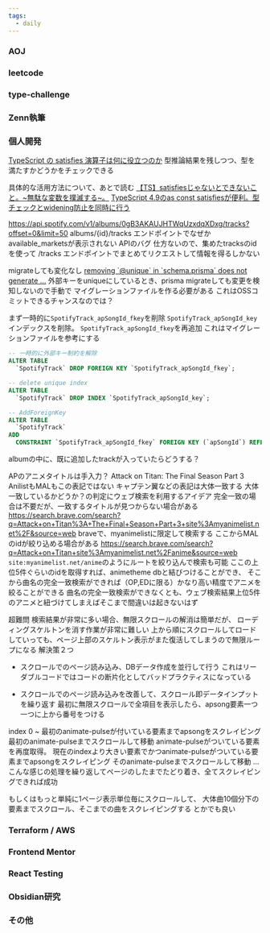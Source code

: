 ```yaml
---
tags:
  - daily
---
```


### AOJ

### leetcode
### type-challenge

### Zenn執筆

### 個人開発

[TypeScript の satisfies 演算子は何に役立つのか](https://9sako6.com/posts/why-typescript-satisfies-operator)
型推論結果を残しつつ、型を満たすかどうかをチェックできる

具体的な活用方法について、あとで読む
[【TS】satisfiesじゃないとできないこと。\~無駄な変数を撲滅する\~。](https://zenn.dev/gemcook/articles/17f7a25dc88cb9)
[TypeScript 4.9のas const satisfiesが便利。型チェックとwidening防止を同時に行う](https://zenn.dev/tonkotsuboy_com/articles/typescript-as-const-satisfies)

https://api.spotify.com/v1/albums/0gB3AKAUJHTWqUzxdqXDxg/tracks?offset=0&limit=50
albums/{id}/tracks エンドポイントでなぜかavailable_marketsが表示されない
APIのバグ
仕方ないので、集めたtracksのidを使って
/tracks エンドポイントでまとめてリクエストして情報を得るしかない

migrateしても変化なし
[removing \`@unique\` in \`schema.prisma\` does not generate ...](https://github.com/prisma/prisma/issues/12732)
外部キーをuniqueにしているとき、prisma migrateしても変更を検知しないので手動で
マイグレーションファイルを作る必要がある
これはOSSコミットできるチャンスなのでは？

まず一時的に`SpotifyTrack_apSongId_fkey`を削除
`SpotifyTrack_apSongId_key` インデックスを削除。
`SpotifyTrack_apSongId_fkey`を再追加
これはマイグレーションファイルを参考にする
```sql
-- 一時的に外部キー制約を解除
ALTER TABLE
  `SpotifyTrack` DROP FOREIGN KEY `SpotifyTrack_apSongId_fkey`;

-- delete unique index
ALTER TABLE
  `SpotifyTrack` DROP INDEX `SpotifyTrack_apSongId_key`;

-- AddForeignKey
ALTER TABLE
  `SpotifyTrack`
ADD
  CONSTRAINT `SpotifyTrack_apSongId_fkey` FOREIGN KEY (`apSongId`) REFERENCES `APSong`(`id`) ON DELETE RESTRICT ON UPDATE CASCADE;
```

albumの中に、既に追加したtrackが入っていたらどうする？

APのアニメタイトルは手入力？
Attack on Titan: The Final Season Part 3
AnilistもMALもこの表記ではない
キャプテン翼などの表記は大体一致する
大体一致しているかどうか？の判定にウェブ検索を利用するアイデア
完全一致の場合は不要だが、一致するタイトルが見つからない場合がある
https://search.brave.com/search?q=Attack+on+Titan%3A+The+Final+Season+Part+3+site%3Amyanimelist.net%2F&source=web
braveで、myanimelistに限定して検索する
ここからMALのidが絞り込める場合がある
https://search.brave.com/search?q=Attack+on+Titan+site%3Amyanimelist.net%2Fanime&source=web
`site:myanimelist.net/anime`のようにルートを絞り込んで検索も可能
ここの上位5件ぐらいのidを取得すれば、animetheme dbと結びつけることができ、
そこから曲名の完全一致検索ができれば（OP,EDに限る）かなり高い精度でアニメを絞ることができる
曲名の完全一致検索ができなくとも、ウェブ検索結果上位5件のアニメと紐づけてしまえばそこまで間違いは起きないはず

超難問
検索結果が非常に多い場合、無限スクロールの解消は簡単だが、
ローディングスケルトンを消す作業が非常に難しい
上から順にスクロールしてロードしていっても、ページ上部のスケルトン表示がまた復活してしまうので無限ループになる
解決策２つ

- スクロールでのページ読み込み、DBデータ作成を並行して行う
これはリーダブルコードではコードの断片化としてバッドプラクティスになっている

- スクロールでのページ読み込みを改善して、スクロール即データインプットを繰り返す
最初に無限スクロールで全項目を表示したら、apsong要素一つ一つに上から番号をつける

index 0 ~ 最初のanimate-pulseが付いている要素までapsongをスクレイピング
最初のanimate-pulseまでスクロールして移動
animate-pulseがついている要素を再度取得。
現在のindexより大きい要素でかつanimate-pulseがついている要素までapsongをスクレイピング
そのanimate-pulseまでスクロールして移動
...
こんな感じの処理を繰り返してページのしたまでたどり着き、全てスクレイピングできれば成功

もしくはもっと単純に1ページ表示単位毎にスクロールして、
大体曲10個分下の要素までスクロール、そこまでの曲をスクレイピングする
とかでも良い

### Terraform / AWS

### Frontend Mentor

### React Testing

### Obsidian研究

### その他
